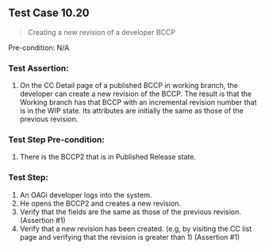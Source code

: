 ## Test Case 10.20

> Creating a new revision of a developer BCCP

Pre-condition: N/A



### Test Assertion:

1. On the CC Detail page of a published BCCP in working branch, the developer can create a new revision of the BCCP. The result is that the Working branch has that BCCP with an incremental revision number that is in the WIP state.  Its attributes are initially the same as those of the previous revision.

### Test Step Pre-condition:

1. There is the BCCP2 that is in Published Release state.

### Test Step:

1. An OAGi developer logs into the system.
2. He opens the BCCP2 and creates a new revision.
3. Verify that the fields are the same as those of the previous revision. (Assertion #1)
4. Verify that a new revision has been created. (e.g, by visiting the CC list page and verifying that the revision is greater than 1) (Assertion #1)